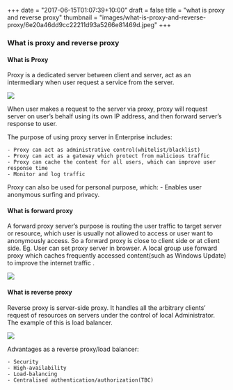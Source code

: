 +++
date = "2017-06-15T01:07:39+10:00"
draft = false
title = "what is proxy and reverse proxy"
thumbnail = "images/what-is-proxy-and-reverse-proxy/6e20a46dd9cc22211d93a5266e81469d.jpeg"
+++

### What is proxy and reverse proxy

####  What is Proxy
Proxy is a dedicated server between client and server,  act as an intermediary when user request a service from the server.

![](/images/what-is-proxy-and-reverse-proxy/584e8a43800181486172874402e3f37f.jpeg "")

When user makes a request to the server via proxy, proxy will request server on user’s behalf using its own IP address, and then forward server’s response to user. 

The purpose of using proxy server in Enterprise includes:

	- Proxy can act as administrative control(whitelist/blacklist)
	- Proxy can act as a gateway which protect from malicious traffic
	- Proxy can cache the content for all users, which can improve user response time
	- Monitor and log traffic

Proxy can also be used for personal purpose, which: 	- Enables user anonymous surfing and privacy.


#### What is forward proxy
A forward proxy server’s purpose is routing the user traffic to target server or resource, which user is usually not allowed to access or user want to anonymously access.  So a forward proxy is close to client side or at client side. Eg. User can set proxy server in browser.   A local group use forward proxy which caches frequently accessed content(such as Windows Update) to improve the internet traffic .

![](/images/what-is-proxy-and-reverse-proxy/6e20a46dd9cc22211d93a5266e81469d.jpeg "")



#### What is reverse proxy
Reverse proxy is server-side proxy. It handles all the arbitrary clients’ request of resources on servers under the control of local Administrator.  The example of this is load balancer.

![](/images/what-is-proxy-and-reverse-proxy/ecca7a9aa042233ad283b5de3445c1ca.jpeg "")

Advantages as a reverse proxy/load balancer:

	- Security
	- High-availability
	- Load-balancing
	- Centralised authentication/authorization(TBC)

